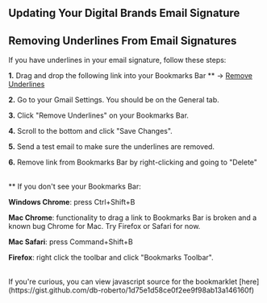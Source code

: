 ## Updating Your Digital Brands Email Signature


## Removing Underlines From Email Signatures

If you have underlines in your email signature, follow these steps:

**1.** Drag and drop the following link into your Bookmarks Bar ** → [Remove Underlines](javascript:%28function%28%29%7Bvar%20links%20%3D%20document.getElementsByClassName%28%22gmail_signature%22%29%5B0%5D.getElementsByTagName%28%27a%27%29%3Bfor%20%28%20var%20i%20%3D%200%3B%20i%20<%20links.length%3B%20i%2B%2B%20%29%20%7Blink%20%3D%20links%5Bi%5D%3Bif%20%28%20true%20%29%20%7Blink.style.textDecoration%20%3D%20%27none%27%3Bvar%20inner%20%3D%20link.innerHTML%3Blink.innerHTML%20%3D%20%27%27%3Bvar%20event%20%3D%20new%20CustomEvent%28%22keyup%22%29%3Bvar%20element%20%3D%20link%3Bwhile%20%28%20element.parentNode%29%20%7Belement.dispatchEvent%28event%29%3Belement%20%3D%20element.parentNode%3B%7Dlink.innerHTML%20%3D%20inner%3Bvar%20element%20%3D%20link%3Bwhile%20%28%20element.parentNode%29%20%7Belement.dispatchEvent%28event%29%3Belement%20%3D%20element.parentNode%3B%7D%7D%7D%7D%29%28%29)

**2.** Go to your Gmail Settings. You should be on the General tab.

**3.** Click "Remove Underlines" on your Bookmarks Bar.

**4.** Scroll to the bottom and click "Save Changes".

**5.** Send a test email to make sure the underlines are removed.

**6.** Remove link from Bookmarks Bar by right-clicking and going to "Delete"

<br>
** If you don't see your Bookmarks Bar:

**Windows Chrome**: press Ctrl+Shift+B

**Mac Chrome**: functionality to drag a link to Bookmarks Bar is broken and a known bug Chrome for Mac. Try Firefox or Safari for now.

**Mac Safari**: press Command+Shift+B

**Firefox**: right click the toolbar and click "Bookmarks Toolbar".

<br>
If you're curious, you can view javascript source for the bookmarklet [here](https://gist.github.com/db-roberto/1d75e1d58ce0f2ee9f98ab13a146160f)
